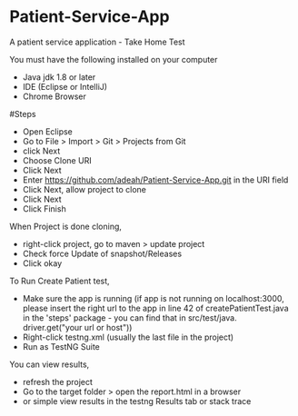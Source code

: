 # Patient-Service-App
A patient service application - Take Home Test


You must have the following installed on your computer
- Java jdk 1.8 or later
- IDE (Eclipse or IntelliJ)
- Chrome Browser

#Steps
- Open Eclipse
- Go to File > Import > Git > Projects from Git
- click Next
- Choose Clone URI
- Click Next
- Enter https://github.com/adeah/Patient-Service-App.git in the URI field
- Click Next, allow project to clone
- Click Next 
- Click Finish

When Project is done cloning, 
- right-click project, go to maven > update project
- Check force Update of snapshot/Releases
- Click okay

To Run Create Patient test,
- Make sure the app is running (if app is not running on localhost:3000, please insert the right url to the app in line 42 of createPatientTest.java
in the 'steps' package - you can find that in src/test/java. driver.get("your url or host"))
- Right-click testng.xml (usually the last file in the project)
- Run as TestNG Suite

You can view results, 
- refresh the project
- Go to the target folder > open the report.html in a browser
- or simple view results in the testng Results tab or stack trace


